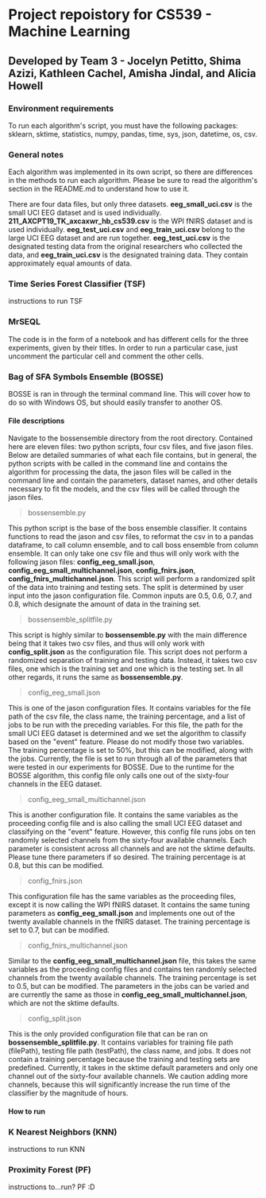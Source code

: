 # Project repoistory for CS539 - Machine Learning 

## Developed by Team 3 - Jocelyn Petitto, Shima Azizi, Kathleen Cachel, Amisha Jindal, and Alicia Howell

### Environment requirements
To run each algorithm's script, you must have the following packages: sklearn, sktime, statistics, numpy, pandas, time, sys, json, datetime, os, csv.

### General notes
Each algorithm was implemented in its own script, so there are differences in the methods to run each algorithm. Please be sure to read the algorithm's section in the README.md to understand how to use it.

There are four data files, but only three datasets. **eeg_small_uci.csv** is the small UCI EEG dataset and is used individually. **211_AXCPT19_TK_axcaxwr_hb_cs539.csv** is the WPI fNIRS dataset and is used individually. **eeg_test_uci.csv** and **eeg_train_uci.csv** belong to the large UCI EEG dataset and are run together. **eeg_test_uci.csv** is the designated testing data from the original researchers who collected the data, and **eeg_train_uci.csv** is the designated training data. They contain approximately equal amounts of data. 

### Time Series Forest Classifier (TSF)
instructions to run TSF

### MrSEQL
The code is in the form of a notebook and has different cells for the three experiments, given by their titles. In order to run a particular case, just uncomment the particular cell and comment the other cells.

### Bag of SFA Symbols Ensemble (BOSSE)
BOSSE is ran in through the terminal command line. This will cover how to do so with Windows OS, but should easily transfer to another OS. 

#### File descriptions
Navigate to the bossensemble directory from the root directory. Contained here are eleven files: two python scripts, four csv files, and five jason files. Below are detailed summaries of what each file contains, but in general, the python scripts with be called in the command line and contains the algorithm for processing the data, the jason files will be called in the command line and contain the parameters, dataset names, and other details necessary to fit the models, and the csv files will be called through the jason files. 

> bossensemble.py

This python script is the base of the boss ensemble classifier. It contains functions to read the jason and csv files, to reformat the csv in to a pandas dataframe, to call column ensemble, and to call boss ensemble from column ensemble. It can only take one csv file and thus will only work with the following jason files: **config_eeg_small.json**, **config_eeg_small_multichannel.json**, **config_fnirs.json**, **config_fnirs_multichannel.json**. This script will perform a randomized split of the data into training and testing sets. The split is determined by user input into the jason configuration file. Common inputs are 0.5, 0.6, 0.7, and 0.8, which designate the amount of data in the training set. 

> bossensemble_splitfile.py

This script is highly similar to **bossensemble.py** with the main difference being that it takes two csv files, and thus will only work with **config_split.json** as the configuration file. This script does not perform a randomized separation of training and testing data. Instead, it takes two csv files, one which is the training set and one which is the testing set. In all other regards, it runs the same as **bossensemble.py**.

> config_eeg_small.json

This is one of the jason configuration files. It contains variables for the file path of the csv file, the class name, the training percentage, and a list of jobs to be run with the preceding variables. For this file, the path for the small UCI EEG dataset is determined and we set the algorithm to classify based on the "event" feature. Please do not modify those two variables. The training percentage is set to 50%, but this can be modified, along with the jobs. Currently, the file is set to run through all of the parameters that were tested in our experiments for BOSSE. Due to the runtime for the BOSSE algorithm, this config file only calls one out of the sixty-four channels in the EEG dataset. 

> config_eeg_small_multichannel.json

This is another configuration file. It contains the same variables as the proceeding config file and is also calling the small UCI EEG dataset and classifying on the "event" feature. However, this config file runs jobs on ten randomly selected channels from the sixty-four available channels. Each parameter is consistent across all channels and are not the sktime defaults. Please tune there parameters if so desired. The training percentage is at 0.8, but this can be modified. 

> config_fnirs.json

This configuration file has the same variables as the proceeding files, except it is now calling the WPI fNIRS dataset. It contains the same tuning parameters as **config_eeg_small.json** and implements one out of the twenty available channels in the fNIRS dataset. The training percentage is set to 0.7, but can be modified. 

> config_fnirs_multichannel.json

Similar to the **config_eeg_small_multichannel.json** file, this takes the same variables as the proceeding config files and contains ten randomly selected channels from the twenty available channels. The training percentage is set to 0.5, but can be modified. The parameters in the jobs can be varied and are currently the same as those in **config_eeg_small_multichannel.json**, which are not the sktime defaults. 

> config_split.json

This is the only provided configuration file that can be ran on **bossensemble_splitfile.py**. It contains variables for training file path (filePath), testing file path (testPath), the class name, and jobs. It does not contain a training percentage because the training and testing sets are predefined. Currently, it takes in the sktime default parameters and only one channel out of the sixty-four available channels. We caution adding more channels, because this will significantly increase the run time of the classifier by the magnitude of hours. 

#### How to run

### K Nearest Neighbors (KNN)
instructions to run KNN

### Proximity Forest (PF)
instructions to...run? PF :D
